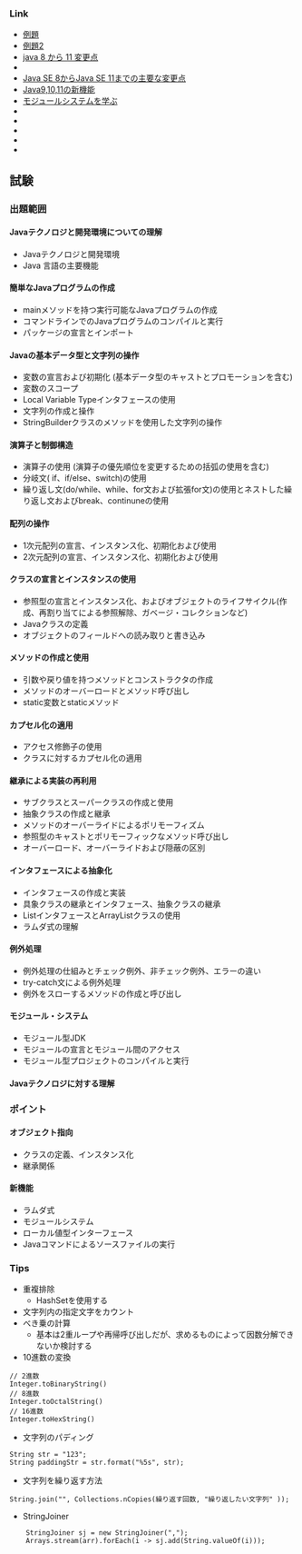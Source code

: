 
### Link
* [例題](https://postd.cc/50-data-structure-and-algorithms-interview-questions-for-programmers/)
* [例題2](https://tech.pjin.jp/blog/2016/04/26/java-silver-練習問題%EF%BC%91/)
* [java 8 から 11 変更点](https://qiita.com/nowokay/items/1ce24079f4daafc73b4a)
* [](https://qiita.com/to-lz1/items/898421e5050cae90ec20)
* [Java SE 8からJava SE 11までの主要な変更点](https://terasolunaorg.github.io/guideline/5.5.1.RELEASE/ja/Appendix/Java11Changes.html)
* [Java9,10,11の新機能](https://qiita.com/chan_kaku/items/ecdde8228a9c67a36dd0)
* [モジュールシステムを学ぶ](https://qiita.com/opengl-8080/items/93c8e0cf58654d5f73cb)
* [](https://qiita.com/Allenie/items/8ff17501b49f6a889ff8)
* [](https://qiita.com/snowrabbit_ccf/items/db9de0e8fb5fd82e8ad3)
* [](https://qiita.com/atushi-machine/items/a3d372e53cc19ae4ec1c)
* [](https://www.r-staffing.co.jp/engineer/entry/20200515_1)
* [](https://ja.wikipedia.org/wiki/Javaバージョン履歴)

## 試験
### 出題範囲
#### Javaテクノロジと開発環境についての理解
* Javaテクノロジと開発環境
* Java 言語の主要機能
#### 簡単なJavaプログラムの作成
* mainメソッドを持つ実行可能なJavaプログラムの作成
* コマンドラインでのJavaプログラムのコンパイルと実行
* パッケージの宣言とインポート
#### Javaの基本データ型と文字列の操作
* 変数の宣言および初期化 (基本データ型のキャストとプロモーションを含む)
* 変数のスコープ
* Local Variable Typeインタフェースの使用
* 文字列の作成と操作
* StringBuilderクラスのメソッドを使用した文字列の操作
#### 演算子と制御構造
* 演算子の使用 (演算子の優先順位を変更するための括弧の使用を含む)
* 分岐文( if、if/else、switch)の使用
* 繰り返し文(do/while、while、for文および拡張for文)の使用とネストした繰り返し文およびbreak、continuneの使用
#### 配列の操作
* 1次元配列の宣言、インスタンス化、初期化および使用
* 2次元配列の宣言、インスタンス化、初期化および使用
#### クラスの宣言とインスタンスの使用
* 参照型の宣言とインスタンス化、およびオブジェクトのライフサイクル(作成、再割り当てによる参照解除、ガベージ・コレクションなど)
* Javaクラスの定義
* オブジェクトのフィールドへの読み取りと書き込み
#### メソッドの作成と使用
* 引数や戻り値を持つメソッドとコンストラクタの作成
* メソッドのオーバーロードとメソッド呼び出し
* static変数とstaticメソッド
#### カプセル化の適用
* アクセス修飾子の使用
* クラスに対するカプセル化の適用
#### 継承による実装の再利用
* サブクラスとスーパークラスの作成と使用
* 抽象クラスの作成と継承
* メソッドのオーバーライドによるポリモーフィズム
* 参照型のキャストとポリモーフィックなメソッド呼び出し
* オーバーロード、オーバーライドおよび隠蔽の区別
#### インタフェースによる抽象化
* インタフェースの作成と実装
* 具象クラスの継承とインタフェース、抽象クラスの継承
* ListインタフェースとArrayListクラスの使用
* ラムダ式の理解
#### 例外処理
* 例外処理の仕組みとチェック例外、非チェック例外、エラーの違い
* try-catch文による例外処理
* 例外をスローするメソッドの作成と呼び出し
#### モジュール・システム
* モジュール型JDK
* モジュールの宣言とモジュール間のアクセス
* モジュール型プロジェクトのコンパイルと実行
#### Javaテクノロジに対する理解


### ポイント
#### オブジェクト指向
* クラスの定義、インスタンス化
* 継承関係
#### 新機能
* ラムダ式
* モジュールシステム
* ローカル値型インターフェース
* Javaコマンドによるソースファイルの実行

### Tips
* 重複排除
    - HashSetを使用する
* 文字列内の指定文字をカウント
* べき乗の計算
    - 基本は2重ループや再帰呼び出しだが、求めるものによって因数分解できないか検討する
* 10進数の変換
```java:
// 2進数
Integer.toBinaryString()
// 8進数
Integer.toOctalString()
// 16進数
Integer.toHexString()
```
* 文字列のパディング
```java:
String str = "123";
String paddingStr = str.format("%5s", str);
```
* 文字列を繰り返す方法
```java:
String.join("", Collections.nCopies(繰り返す回数, "繰り返したい文字列" )); 
```
* StringJoiner
```java:
    StringJoiner sj = new StringJoiner(",");
    Arrays.stream(arr).forEach(i -> sj.add(String.valueOf(i)));
```

